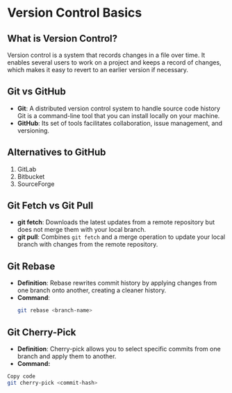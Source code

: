 # Version Control Basics

## What is Version Control?

Version control is a system that records changes in a file over time. It enables several users to work on a project and keeps a record of changes, which makes it easy to revert to an earlier version if necessary.

## Git vs GitHub

- **Git**: A distributed version control system to handle source code history Git is a command-line tool that you can install locally on your machine.
- **GitHub**: Its set of tools facilitates collaboration, issue management, and versioning.

## Alternatives to GitHub

1. GitLab
2. Bitbucket
3. SourceForge

## Git Fetch vs Git Pull

- **git fetch**: Downloads the latest updates from a remote repository but does not merge them with your local branch.
- **git pull**: Combines `git fetch` and a merge operation to update your local branch with changes from the remote repository.

## Git Rebase

- **Definition**: Rebase rewrites commit history by applying changes from one branch onto another, creating a cleaner history.
- **Command**:
  ```bash
  git rebase <branch-name>
  ```

## Git Cherry-Pick

- **Definition**: Cherry-pick allows you to select specific commits from one branch and apply them to another.
- **Command:**

```bash
Copy code
git cherry-pick <commit-hash>
```
